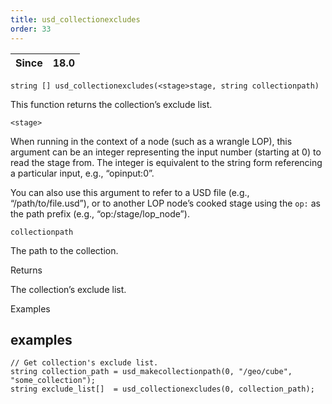 ```yaml
---
title: usd_collectionexcludes
order: 33
---
```

| Since | 18.0 |
| --- | --- |

`string [] usd_collectionexcludes(<stage>stage, string collectionpath)`

This function returns the collection’s exclude list.

`<stage>`

When running in the context of a node (such as a wrangle LOP), this argument can be an integer representing the input number (starting at 0) to read the stage from. The integer is equivalent to the string form referencing a particular input, e.g., “opinput:0”.

You can also use this argument to refer to a USD file (e.g., “/path/to/file.usd”), or to another LOP node’s cooked stage using the `op:` as the path prefix (e.g., “op:/stage/lop_node”).

`collectionpath`

The path to the collection.

Returns

The collection’s exclude list.

Examples

## examples

```vex
// Get collection's exclude list.
string collection_path = usd_makecollectionpath(0, "/geo/cube", "some_collection");
string exclude_list[]  = usd_collectionexcludes(0, collection_path);

```
